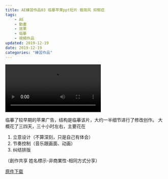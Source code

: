 ```yaml
---
title: AE練習作品03 临摹苹果ppt短片 极简风 抑郁症
tags: 
    - AE
    - 動畫
    - 效果
    - 临摹
    - 視頻作品
updated: 2019-12-19
date: 2019-12-19
categories: "練習作品"
---
```


<video src="/asset/videos/aep03/抑郁症mini.mp4" controls="controls">您的浏览器不支持 video 标签。</video>

临摹了较早期的苹果广告，结构是临摹该片，大约一半细节进行了修改创作。
大概花了三四天，三十小时左右，主要花在  
1. 立意设计（不算深刻，只是自己有体会）
2. 节奏控制（音乐跟画面、动画）
3. 纠结排版

（創作共享 姓名標示-非商業性-相同方式分享）

[原件下载](/asset/videos/aep03/抑郁症.mp4)
